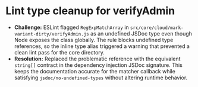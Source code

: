 # Lint type cleanup for verifyAdmin

- **Challenge:** ESLint flagged `RegExpMatchArray` in `src/core/cloud/mark-variant-dirty/verifyAdmin.js` as an undefined JSDoc type even though Node exposes the class globally. The rule blocks undefined type references, so the inline type alias triggered a warning that prevented a clean lint pass for the core directory.
- **Resolution:** Replaced the problematic reference with the equivalent `string[]` contract in the dependency injection JSDoc signature. This keeps the documentation accurate for the matcher callback while satisfying `jsdoc/no-undefined-types` without altering runtime behavior.
